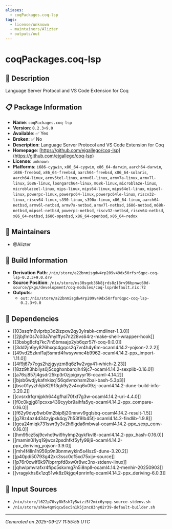 ```yaml
---
aliases:
  - coqPackages.coq-lsp
tags:
  - license/unknown
  - maintainers/Alizter
  - outputs/out
---
```


# coqPackages.coq-lsp

## 📝 Description

Language Server Protocol and VS Code Extension for Coq

## 📋 Package Information

- **Name**: `coqPackages.coq-lsp`
- **Version**: `0.2.3+9.0`
- **Available**: ✅ Yes
- **Broken**: ✅ No
- **Description**: Language Server Protocol and VS Code Extension for Coq
- **Homepage**: [https://github.com/ejgallego/coq-lsp](https://github.com/ejgallego/coq-lsp)
- **License**: `unknown`
- **Platforms**: `i686-cygwin`, `x86_64-cygwin`, `x86_64-darwin`, `aarch64-darwin`, `i686-freebsd`, `x86_64-freebsd`, `aarch64-freebsd`, `x86_64-solaris`, `aarch64-linux`, `armv5tel-linux`, `armv6l-linux`, `armv7a-linux`, `armv7l-linux`, `i686-linux`, `loongarch64-linux`, `m68k-linux`, `microblaze-linux`, `microblazeel-linux`, `mips-linux`, `mips64-linux`, `mips64el-linux`, `mipsel-linux`, `powerpc-linux`, `powerpc64-linux`, `powerpc64le-linux`, `riscv32-linux`, `riscv64-linux`, `s390-linux`, `s390x-linux`, `x86_64-linux`, `aarch64-netbsd`, `armv6l-netbsd`, `armv7a-netbsd`, `armv7l-netbsd`, `i686-netbsd`, `m68k-netbsd`, `mipsel-netbsd`, `powerpc-netbsd`, `riscv32-netbsd`, `riscv64-netbsd`, `x86_64-netbsd`, `i686-openbsd`, `x86_64-openbsd`, `x86_64-redox`
## 👥 Maintainers

- @Alizter


## 🔧 Build Information

- **Derivation Path**: `/nix/store/a22bnmisgdw4rp209v49dx50rfsr6qpc-coq-lsp-0.2.3+9.0.drv`
- **Source Position**: `/nix/store/ns30sqxb36k8jrds8z18rv96bpnwc60d-source/pkgs/development/coq-modules/coq-lsp/default.nix:72`
- **Outputs**:
  - `out`:  `/nix/store/a22bnmisgdw4rp209v49dx50rfsr6qpc-coq-lsp-0.2.3+9.0`

## 🔗 Dependencies

- [[03ssqfn6vlprbp3d2izpxw2qy3ylrabk-cmdliner-1.3.0]]
- [[2jbjfm0s7c03a7mylffys7n228vs64rz-make-shell-wrapper-hook]]
- [[3bsbg8cfq7kc7ln5bmaajp2yb6qzr57f-coq-9.0.0]]
- [[3dd2jn6yy826hxqc4gqcs2q7vr4h4y6m-ocaml4.14.2-yojson-2.2.2]]
- [[49vd25zknf1aj5smrd4fwsywmc4b9962-ocaml4.14.2-ppx_import-1.11.0]]
- [[4f9j67x7cgs2hzjgyyzm8q6z1w2vgy41-which-2.23]]
- [[8zz9h3hbilys0j5cqghxnbarqih49jc7-ocaml4.14.2-sexplib-0.16.0]]
- [[a76sj857j4gsdr25kp3r0zjpigxyyr16-ocaml-4.14.2]]
- [[bjsb6wdjykafnkixq156qdvmxhsm2bai-bash-5.3p3]]
- [[bsc01yyzh5jb82913gk9y2v4cq6x09zj-ocaml4.14.2-dune-build-info-3.20.2]]
- [[cvsrxlrfqrnjpkh644gfhal70fxf7g3w-ocaml4.14.2-uri-4.4.0]]
- [[f0c0kgjg81pcxxs439cyybr9aihfa5yq-ocaml4.14.2-ppx_compare-0.16.0]]
- [[f62y9dvp5wb0m2bip8j20mnvv9gqlsbq-ocaml4.14.2-result-1.5]]
- [[g78z4az4d34zyjpxk4qy7h53f9lb45fj-ocaml4.14.2-findlib-1.9.8]]
- [[gca24miqk731swr3y3v2h6lgda6mbwal-ocaml4.14.2-ppx_sexp_conv-0.16.0]]
- [[hm95cz5sj9cvhc9wi9hylmp2qykfkvl8-ocaml4.14.2-ppx_hash-0.16.0]]
- [[mamin0i1yq19jwcs2psdhfkf5yfy99j9-ocaml4.14.2-ppx_deriving_yojson-3.9.0]]
- [[mh4f4lln1h959p9n3bnmwykln5s4lsz9-dune-3.20.2]]
- [[p40pdi50793g42xk3ssc0cf5xd75xijv-source]]
- [[p76r0cwlf6k97ibprrpfd8xw0r8wc3nx-stdenv-linux]]
- [[qhwlpmvrafxr4fipc5skxmg7n5i8npll-ocaml4.14.2-menhir-20250903]]
- [[vragykhs6x1zq51wk8z0kjgq4pnrinfq-ocaml4.14.2-ppx_deriving-6.0.3]]

## 📁 Input Sources

- `/nix/store/l622p70vy8k5sh7y5wizi5f2mic6ynpg-source-stdenv.sh`
- `/nix/store/shkw4qm9qcw5sc5n1k5jznc83ny02r39-default-builder.sh`

---
*Generated on 2025-09-27 11:55:55 UTC*

